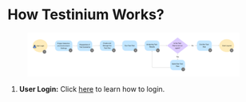 # How Testinium Works?

<figure><img src="../.gitbook/assets/Untitled.jpg" alt=""><figcaption></figcaption></figure>

1. **User Login:** Click [here](../login/login/login-screen.md) to learn how to login.
